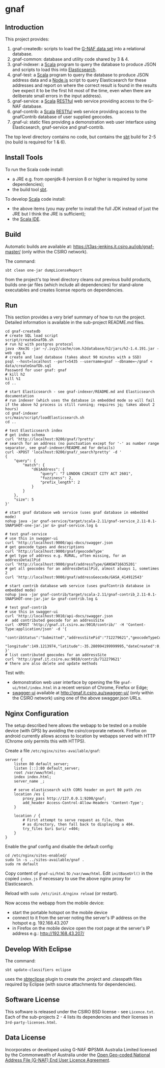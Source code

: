 # gnaf

## Introduction
This project provides:

1. gnaf-createdb: scripts to load the [G-NAF data set](http://www.data.gov.au/dataset/geocoded-national-address-file-g-naf) into a relational database.
2. gnaf-common: database and utility code shared by 3 & 4.
3. gnaf-indexer: a [Scala](http://scala-lang.org/) program to query the database to produce JSON and scripts to load this into [Elasticsearch](https://www.elastic.co/).
4. gnaf-test: a [Scala](http://scala-lang.org/) program to query the database to produce JSON address data
and a [Node.js](https://nodejs.org/en/) script to query Elasticsearch for these addresses and report on where the correct result is found in the results
(we expect it to be the first hit most of the time, even when there are deliberate small errors in the input address). 
4. gnaf-service: a [Scala](http://scala-lang.org/) [RESTful](https://en.wikipedia.org/wiki/Representational_state_transfer) web service providing
access to the G-NAF database.
5. gnaf-contrib: a [Scala](http://scala-lang.org/) [RESTful](https://en.wikipedia.org/wiki/Representational_state_transfer) web service providing
access to the gnafContrib database of user supplied geocodes.
6. gnaf-ui: static files providing a demonstration web user interface using Elasticsearch, gnaf-service and gnaf-contrib.

The top level directory contains no code, but contains the [sbt](http://www.scala-sbt.org/) build for 2-5 (no build is required for 1 & 6).

## Install Tools

To run the Scala code install:
- a JRE e.g. from openjdk-8 (version 8 or higher is required by some dependencies);
- the build tool [sbt](http://www.scala-sbt.org/).

To develop [Scala](http://scala-lang.org/) code install:
- the above items (you may prefer to install the full JDK instead of just the JRE but I think the JRE is sufficient);
- the [Scala IDE](http://scala-ide.org/download/current.html).

## Build

Automatic builds are available at: https://t3as-jenkins.it.csiro.au/job/gnaf-master/ (only within the CSIRO network).

The command:

    sbt clean one-jar dumpLicenseReport

from the project's top level directory cleans out previous build products,
builds one-jar files (which include all dependencies) for stand-alone executables and 
creates license reports on dependencies.

## Run

This section provides a very brief summary of how to run the project. Detailed information is available in the sub-project README.md files.

	cd gnaf-createdb
	# create SQL load script
	script/createGnafDb.sh
	# run h2 with postgres protocol
	java -Xmx3G -jar ~/.ivy2/cache/com.h2database/h2/jars/h2-1.4.191.jar -web -pg &
	# create and load database (takes about 90 minutes with a SSD)
	psql --host=localhost --port=5435 --username=gnaf --dbname=~/gnaf < data/createGnafDb.sql
	Password for user gnaf: gnaf
	# kill h2
	kill %1
	cd ..
	
	# start Elasticsearch - see gnaf-indexer/README.md and Elasticsearch documentation
	# run indexer (which uses the database in embedded mode so will fail if the above h2 process is still running; requires jq; takes about 2 hours)
	cd gnaf-indexer
	src/main/script/loadElasticsearch.sh
	cd ..
	
	# test Elasticsearch index
	# get index schema
	curl 'http://localhost:9200/gnaf/?pretty'
	# search for an address (no punctuation except for '-' as number range separator, see gnaf-indexer/README.md for details)
	curl -XPOST 'localhost:9200/gnaf/_search?pretty' -d '
    {
        "query": {
            "match": {
                "d61Address": {
                    "query": "7 LONDON CIRCUIT CITY ACT 2601",
                    "fuzziness": 2,
                    "prefix_length": 2
                }
            }
        },
        "size": 5
    }'
    
	# start gnaf database web service (uses gnaf database in embedded mode)
	nohup java -jar gnaf-service/target/scala-2.11/gnaf-service_2.11-0.1-SNAPSHOT-one-jar.jar &> gnaf-service.log &
	
	# test gnaf-service
	# use this in swagger-ui
	curl 'http://localhost:9000/api-docs/swagger.json
	# get geocode types and descriptions
	curl 'http://localhost:9000/gnaf/geocodeType'
	# get type of address e.g. RURAL, often missing, for an addressDetailPid
	curl 'http://localhost:9000/gnaf/addressType/GANSW716635201'
	# get all geocodes for an addressDetailPid, almost always 1, sometimes 2
	curl 'http://localhost:9000/gnaf/addressGeocode/GASA_414912543'
	
	# start contrib database web service (uses gnafContrib database in embedded mode)
	nohup java -jar gnaf-contrib/target/scala-2.11/gnaf-contrib_2.11-0.1-SNAPSHOT-one-jar.jar &> gnaf-contrib.log &
	
	# test gnaf-contrib
	# use this in swagger-ui
	curl 'http://localhost:9010/api-docs/swagger.json
	#  add contributed geocode for an addressSite
	curl -XPOST 'http://gnaf.it.csiro.au:9010/contrib/' -H 'Content-Type:application/json' -d '{
	  "contribStatus":"Submitted","addressSitePid":"712279621","geocodeTypeCode":"EM",
	  "longitude":149.1213974,"latitude":-35.280994199999995,"dateCreated":0,"version":0
	}'
	# list contributed geocodes for an addressSite
	curl 'http://gnaf.it.csiro.au:9010/contrib/712279621'
	# there are also delete and update methods
	
Test with:
- demonstration web user interface by opening the file `gnaf-ui/html/index.html` in a recent version of Chrome, Firefox or Edge;
- [swagger-ui](http://swagger.io/swagger-ui/) available at http://gnaf.it.csiro.au/swagger-ui/ (only within the CSIRO network) using one of the above swagger.json URLs.
	
## Nginx Configuration

The setup described here allows the webapp to be tested on a mobile device (with GPS) by avoiding the csiro/corporate network.
Firefox on android currently allows access to location by webapps served with HTTP (Chrome only permits this with HTTPS).

Create a file `/etc/nginx/sites-available/gnaf`:

	server {
	    listen 80 default_server;
	    listen [::]:80 default_server;
	    root /var/www/html;
	    index index.html;
	    server_name _;

	    # serve elasticsearch with CORS header on port 80 path /es 
	    location /es {
			proxy_pass http://127.0.0.1:9200/gnaf;
			add_header Access-Control-Allow-Headers 'Content-Type';
	    }

	    location / {
			# First attempt to serve request as file, then
			# as directory, then fall back to displaying a 404.
			try_files $uri $uri/ =404;
	    }
	}
	
Enable the gnaf config and disable the default config:

	cd /etc/nginx/sites-enabled/
	sudo ln -s ../sites-available/gnaf .
	sudo rm default
	
Copy content of `gnaf-ui/html` to `/var/www/html`.
Edit `initBaseUrl()` in the copied `index.js` if necessary to use the above nginx proxy for Elasticsearch. 
	
Reload with `sudo /etc/init.d/nginx reload` (or restart).

Now access the webapp from the mobile device:

- start the portable hotspot on the mobile device
- connect to it from the server noting the server's IP address on the hotspot e.g. 192.168.43.207
- in Firefox on the mobile device open the root page at the server's IP address e.g.: http://192.168.43.207/

## Develop With Eclipse

The command:

    sbt update-classifiers eclipse

uses the [sbteclipse](https://github.com/typesafehub/sbteclipse/wiki/Using-sbteclipse) plugin to create the .project and .classpath files required by Eclipse (with source attachments for dependencies).

## Software License

This software is released under the CSIRO BSD license - see `Licence.txt`.
Each of the sub-projects 2 - 4 lists its dependencies and their licenses in `3rd-party-licenses.html`.

## Data License

Incorporates or developed using G-NAF ©PSMA Australia Limited licensed by the Commonwealth of Australia under the
[Open Geo-coded National Address File (G-NAF) End User Licence Agreement](http://data.gov.au/dataset/19432f89-dc3a-4ef3-b943-5326ef1dbecc/resource/09f74802-08b1-4214-a6ea-3591b2753d30/download/20160226---EULA---Open-G-NAF.pdf).


